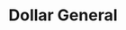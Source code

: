---
title: "Dollar General"
url: /huntsville/dollar-general-old-madison-pike-northwest/
shop: variety store
---